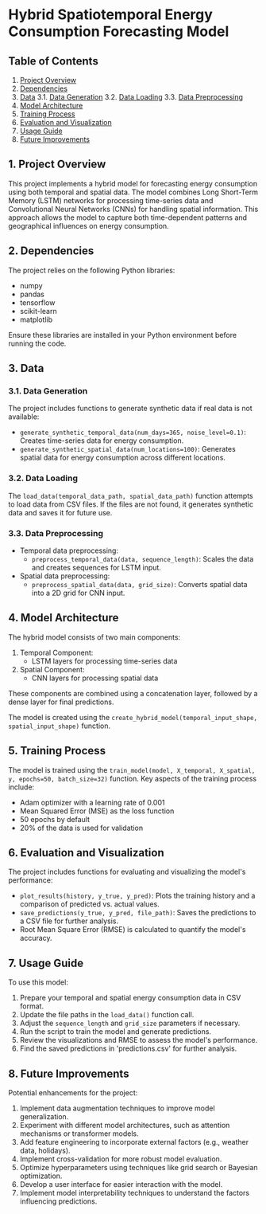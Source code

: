 # Hybrid Spatiotemporal Energy Consumption Forecasting Model

## Table of Contents
1. [Project Overview](#project-overview)
2. [Dependencies](#dependencies)
3. [Data](#data)
   3.1. [Data Generation](#data-generation)
   3.2. [Data Loading](#data-loading)
   3.3. [Data Preprocessing](#data-preprocessing)
4. [Model Architecture](#model-architecture)
5. [Training Process](#training-process)
6. [Evaluation and Visualization](#evaluation-and-visualization)
7. [Usage Guide](#usage-guide)
8. [Future Improvements](#future-improvements)

## 1. Project Overview

This project implements a hybrid model for forecasting energy consumption using both temporal and spatial data. The model combines Long Short-Term Memory (LSTM) networks for processing time-series data and Convolutional Neural Networks (CNNs) for handling spatial information. This approach allows the model to capture both time-dependent patterns and geographical influences on energy consumption.

## 2. Dependencies

The project relies on the following Python libraries:
- numpy
- pandas
- tensorflow
- scikit-learn
- matplotlib

Ensure these libraries are installed in your Python environment before running the code.

## 3. Data

### 3.1. Data Generation

The project includes functions to generate synthetic data if real data is not available:

- `generate_synthetic_temporal_data(num_days=365, noise_level=0.1)`: Creates time-series data for energy consumption.
- `generate_synthetic_spatial_data(num_locations=100)`: Generates spatial data for energy consumption across different locations.

### 3.2. Data Loading

The `load_data(temporal_data_path, spatial_data_path)` function attempts to load data from CSV files. If the files are not found, it generates synthetic data and saves it for future use.

### 3.3. Data Preprocessing

- Temporal data preprocessing:
  - `preprocess_temporal_data(data, sequence_length)`: Scales the data and creates sequences for LSTM input.
- Spatial data preprocessing:
  - `preprocess_spatial_data(data, grid_size)`: Converts spatial data into a 2D grid for CNN input.

## 4. Model Architecture

The hybrid model consists of two main components:

1. Temporal Component:
   - LSTM layers for processing time-series data
2. Spatial Component:
   - CNN layers for processing spatial data

These components are combined using a concatenation layer, followed by a dense layer for final predictions.

The model is created using the `create_hybrid_model(temporal_input_shape, spatial_input_shape)` function.

## 5. Training Process

The model is trained using the `train_model(model, X_temporal, X_spatial, y, epochs=50, batch_size=32)` function. Key aspects of the training process include:

- Adam optimizer with a learning rate of 0.001
- Mean Squared Error (MSE) as the loss function
- 50 epochs by default
- 20% of the data is used for validation

## 6. Evaluation and Visualization

The project includes functions for evaluating and visualizing the model's performance:

- `plot_results(history, y_true, y_pred)`: Plots the training history and a comparison of predicted vs. actual values.
- `save_predictions(y_true, y_pred, file_path)`: Saves the predictions to a CSV file for further analysis.
- Root Mean Square Error (RMSE) is calculated to quantify the model's accuracy.

## 7. Usage Guide

To use this model:

1. Prepare your temporal and spatial energy consumption data in CSV format.
2. Update the file paths in the `load_data()` function call.
3. Adjust the `sequence_length` and `grid_size` parameters if necessary.
4. Run the script to train the model and generate predictions.
5. Review the visualizations and RMSE to assess the model's performance.
6. Find the saved predictions in 'predictions.csv' for further analysis.

## 8. Future Improvements

Potential enhancements for the project:

1. Implement data augmentation techniques to improve model generalization.
2. Experiment with different model architectures, such as attention mechanisms or transformer models.
3. Add feature engineering to incorporate external factors (e.g., weather data, holidays).
4. Implement cross-validation for more robust model evaluation.
5. Optimize hyperparameters using techniques like grid search or Bayesian optimization.
6. Develop a user interface for easier interaction with the model.
7. Implement model interpretability techniques to understand the factors influencing predictions.
